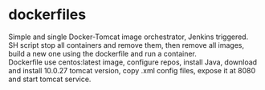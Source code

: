 # dockerfiles

Simple and single Docker-Tomcat image orchestrator, Jenkins triggered.
\
SH script stop all containers and remove them, then remove all images, build a new one using the dockerfile and run a container.
\
Dockerfile use centos:latest image, configure repos, install Java, download and install 10.0.27 tomcat version, copy .xml config files, 
expose it at 8080 and start tomcat service. 
